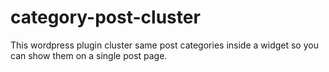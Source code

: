 # category-post-cluster
This wordpress plugin cluster same post categories inside a widget so you can show them on a single post page.
